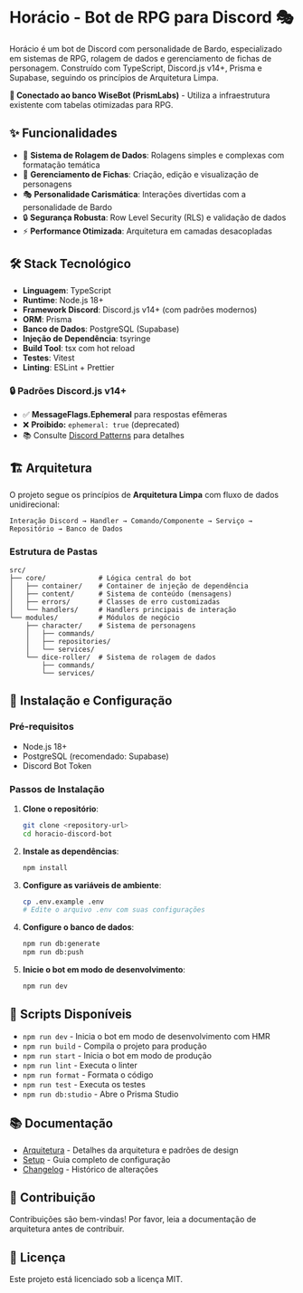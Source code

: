 # Horácio - Bot de RPG para Discord 🎭

Horácio é um bot de Discord com personalidade de Bardo, especializado em sistemas de RPG, rolagem de dados e gerenciamento de fichas de personagem. Construído com TypeScript, Discord.js v14+, Prisma e Supabase, seguindo os princípios de Arquitetura Limpa.

**🔗 Conectado ao banco WiseBot (PrismLabs)** - Utiliza a infraestrutura existente com tabelas otimizadas para RPG.

## ✨ Funcionalidades

- 🎲 **Sistema de Rolagem de Dados**: Rolagens simples e complexas com formatação temática
- 📜 **Gerenciamento de Fichas**: Criação, edição e visualização de personagens
- 🎭 **Personalidade Carismática**: Interações divertidas com a personalidade de Bardo
- 🔒 **Segurança Robusta**: Row Level Security (RLS) e validação de dados
- ⚡ **Performance Otimizada**: Arquitetura em camadas desacopladas

## 🛠️ Stack Tecnológico

- **Linguagem**: TypeScript
- **Runtime**: Node.js 18+
- **Framework Discord**: Discord.js v14+ (com padrões modernos)
- **ORM**: Prisma
- **Banco de Dados**: PostgreSQL (Supabase)
- **Injeção de Dependência**: tsyringe
- **Build Tool**: tsx com hot reload
- **Testes**: Vitest
- **Linting**: ESLint + Prettier

### 🔒 **Padrões Discord.js v14+**
- ✅ **MessageFlags.Ephemeral** para respostas efêmeras
- ❌ **Proibido:** `ephemeral: true` (deprecated)
- 📚 Consulte [Discord Patterns](.docs/DISCORD-PATTERNS.md) para detalhes

## 🏗️ Arquitetura

O projeto segue os princípios de **Arquitetura Limpa** com fluxo de dados unidirecional:

```
Interação Discord → Handler → Comando/Componente → Serviço → Repositório → Banco de Dados
```

### Estrutura de Pastas

```
src/
├── core/             # Lógica central do bot
│   ├── container/    # Container de injeção de dependência
│   ├── content/      # Sistema de conteúdo (mensagens)
│   ├── errors/       # Classes de erro customizadas
│   └── handlers/     # Handlers principais de interação
└── modules/          # Módulos de negócio
    ├── character/    # Sistema de personagens
    │   ├── commands/
    │   ├── repositories/
    │   └── services/
    └── dice-roller/  # Sistema de rolagem de dados
        ├── commands/
        └── services/
```

## 🚀 Instalação e Configuração

### Pré-requisitos

- Node.js 18+ 
- PostgreSQL (recomendado: Supabase)
- Discord Bot Token

### Passos de Instalação

1. **Clone o repositório**:
   ```bash
   git clone <repository-url>
   cd horacio-discord-bot
   ```

2. **Instale as dependências**:
   ```bash
   npm install
   ```

3. **Configure as variáveis de ambiente**:
   ```bash
   cp .env.example .env
   # Edite o arquivo .env com suas configurações
   ```

4. **Configure o banco de dados**:
   ```bash
   npm run db:generate
   npm run db:push
   ```

5. **Inicie o bot em modo de desenvolvimento**:
   ```bash
   npm run dev
   ```

## 📝 Scripts Disponíveis

- `npm run dev` - Inicia o bot em modo de desenvolvimento com HMR
- `npm run build` - Compila o projeto para produção
- `npm run start` - Inicia o bot em modo de produção
- `npm run lint` - Executa o linter
- `npm run format` - Formata o código
- `npm run test` - Executa os testes
- `npm run db:studio` - Abre o Prisma Studio

## 📚 Documentação

- [Arquitetura](.docs/ARCHITECTURE.md) - Detalhes da arquitetura e padrões de design
- [Setup](.docs/SETUP.md) - Guia completo de configuração
- [Changelog](CHANGELOG.md) - Histórico de alterações

## 🤝 Contribuição

Contribuições são bem-vindas! Por favor, leia a documentação de arquitetura antes de contribuir.

## 📄 Licença

Este projeto está licenciado sob a licença MIT.
